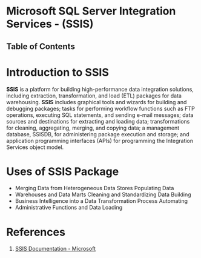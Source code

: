 # Microsoft SQL Server Integration Services - (SSIS)

## Table of Contents

# Introduction to SSIS
__SSIS__ is a platform for building high-performance data integration solutions, including extraction, transformation, and load (ETL) packages for data warehousing. __SSIS__ includes graphical tools and wizards for building and debugging packages; tasks for performing workflow functions such as FTP operations, executing SQL statements, and sending e-mail messages; data sources and destinations for extracting and loading data; transformations for cleaning, aggregating, merging, and copying data; a management database, SSISDB, for administering package execution and storage; and application programming interfaces (APIs) for programming the Integration Services object model.

# Uses of SSIS Package
* Merging Data from Heterogeneous Data Stores Populating Data
* Warehouses and Data Marts Cleaning and Standardizing Data Building
* Business Intelligence into a Data Transformation Process Automating
* Administrative Functions and Data Loading

# References
1. [SSIS Documentation - Microsoft](https://docs.microsoft.com/en-us/sql/integration-services/ssis-how-to-create-an-etl-package?view=sql-server-2017)